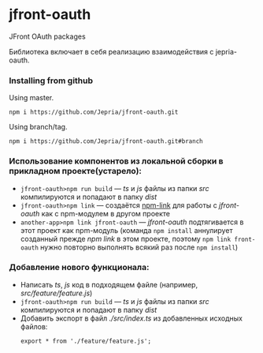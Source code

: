 # jfront-oauth

JFront OAuth packages

Библиотека включает в себя реализацию взаимодействия с jepria-oauth.

### Installing from github

Using master.

```
npm i https://github.com/Jepria/jfront-oauth.git
```

Using branch/tag.

```
npm i https://github.com/Jepria/jfront-oauth.git#branch

```

### Использование компонентов из локальной сборки в прикладном проекте(устарело):

- `jfront-oauth>npm run build` — _ts_ и _js_ файлы из папки _src_ компилируются
  и попадают в папку _dist_
- `jfront-oauth>npm link` — создаётся
  [npm-link](https://docs.npmjs.com/cli/link.html) для работы с _jfront-oauth_
  как с npm-модулем в другом проекте
- `another-app>npm link jfront-oauth` — _jfront-oauth_ подтягивается в этот
  проект как npm-модуль (команда `npm install` аннулирует созданный прежде _npm
  link_ в этом проекте, поэтому `npm link front-oauth` нужно повторно выполнять
  всякий раз после `npm install`)

### Добавление нового функционала:

- Написать _ts_, _js_ код в подходящем файле (например,
  _src/feature/feature.js_)
- `jfront-oauth>npm run build` — _ts_ и _js_ файлы из папки _src_ компилируются
  и попадают в папку _dist_
- Добавить экспорт в файл _./src/index.ts_ из добавленных исходных файлов:
  ```
  export * from './feature/feature.js';
  ```

```

```
